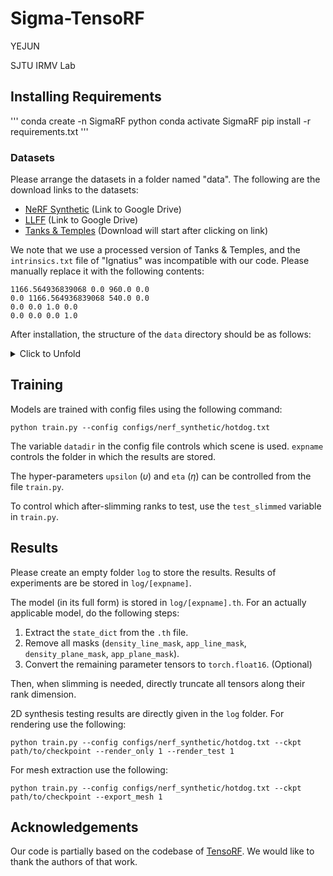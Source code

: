 # Sigma-TensoRF
YEJUN

SJTU IRMV Lab
## Installing Requirements
'''
conda create -n SigmaRF python
conda activate SigmaRF
pip install -r requirements.txt
'''

### Datasets
Please arrange the datasets in a folder named "data". The following are the download links to the datasets:
+ [NeRF Synthetic](https://drive.google.com/drive/folders/128yBriW1IG_3NJ5Rp7APSTZsJqdJdfc1) (Link to Google Drive)
+ [LLFF](https://drive.google.com/drive/folders/128yBriW1IG_3NJ5Rp7APSTZsJqdJdfc1) (Link to Google Drive)
+ [Tanks & Temples](https://dl.fbaipublicfiles.com/nsvf/dataset/TanksAndTemple.zip) (Download will start after clicking on link)

We note that we use a processed version of Tanks & Temples, and the `intrinsics.txt` file of "Ignatius" was incompatible with our code. Please manually replace it with the following contents:
```
1166.564936839068 0.0 960.0 0.0
0.0 1166.564936839068 540.0 0.0
0.0 0.0 1.0 0.0
0.0 0.0 0.0 1.0
```
After installation, the structure of the `data` directory should be as follows:  
<details>
  <summary>
    Click to Unfold
  </summary>

  ```
  data/  
  ├─ nerf_llff_data/  
  │  ├─ fern/  
  │  ├─ flower/  
  │  ├─ fortress/  
  │  ├─ horns/  
  │  ├─ leaves/  
  │  ├─ orchids/  
  │  ├─ room/  
  │  ├─ trex/  
  ├─ nerf_synthetic/  
  │  ├─ chair/  
  │  ├─ drums/  
  │  ├─ ficus/  
  │  ├─ hotdog/  
  │  ├─ lego/  
  │  ├─ materials/  
  │  ├─ mic/  
  │  ├─ ship/  
  ├─ TanksAndTemple/  
  │  ├─ Barn/  
  │  ├─ Caterpillar/  
  │  ├─ Family/  
  │  ├─ Ignatius/  
  │  ├─ Truck/  
  ```
</details>

## Training
Models are trained with config files using the following command:
```
python train.py --config configs/nerf_synthetic/hotdog.txt
```
The variable `datadir` in the config file controls which scene is used. `expname` controls the folder in which the results are stored.

The hyper-parameters `upsilon` ($\upsilon$) and `eta` ($\eta$) can be controlled from the file `train.py`.

To control which after-slimming ranks to test, use the `test_slimmed` variable in `train.py`. 

## Results
Please create an empty folder `log` to store the results. Results of experiments are be stored in `log/[expname]`. 

The model (in its full form) is stored in `log/[expname].th`. For an actually applicable model, do the following steps:

1. Extract the `state_dict` from the `.th` file.
2. Remove all masks (`density_line_mask`, `app_line_mask`, `density_plane_mask`, `app_plane_mask`).
3. Convert the remaining parameter tensors to `torch.float16`. (Optional)

Then, when slimming is needed, directly truncate all tensors along their rank dimension.

2D synthesis testing results are directly given in the `log` folder. For rendering use the following:
```
python train.py --config configs/nerf_synthetic/hotdog.txt --ckpt path/to/checkpoint --render_only 1 --render_test 1
```
For mesh extraction use the following:
```
python train.py --config configs/nerf_synthetic/hotdog.txt --ckpt path/to/checkpoint --export_mesh 1
```

## Acknowledgements
Our code is partially based on the codebase of [TensoRF](https://github.com/apchenstu/TensoRF). We would like to thank the authors of that work.
